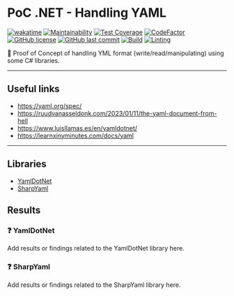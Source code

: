 # PoC .NET - Handling YAML

[![wakatime](https://wakatime.com/badge/github/GuilhermeStracini/POC-dotnet-yaml-handling.svg)](https://wakatime.com/badge/github/GuilhermeStracini/POC-dotnet-yaml-handling)
[![Maintainability](https://api.codeclimate.com/v1/badges/d86109384fae4b57bcf4/maintainability)](https://codeclimate.com/github/GuilhermeStracini/POC-dotnet-yaml-handling/maintainability)
[![Test Coverage](https://api.codeclimate.com/v1/badges/d86109384fae4b57bcf4/test_coverage)](https://codeclimate.com/github/GuilhermeStracini/POC-dotnet-yaml-handling/test_coverage)
[![CodeFactor](https://www.codefactor.io/repository/github/GuilhermeStracini/POC-dotnet-yaml-handling/badge)](https://www.codefactor.io/repository/github/GuilhermeStracini/POC-dotnet-yaml-handling)
[![GitHub license](https://img.shields.io/github/license/GuilhermeStracini/POC-dotnet-yaml-handling)](https://github.com/GuilhermeStracini/POC-dotnet-yaml-handling)
[![GitHub last commit](https://img.shields.io/github/last-commit/GuilhermeStracini/POC-dotnet-yaml-handling)](https://github.com/GuilhermeStracini/POC-dotnet-yaml-handling)
[![Build](https://github.com/GuilhermeStracini/POC-dotnet-yaml-handling/actions/workflows/build.yml/badge.svg)](https://github.com/GuilhermeStracini/POC-dotnet-yaml-handling/actions/workflows/build.yml)
[![Linting](https://github.com/GuilhermeStracini/POC-dotnet-yaml-handling/actions/workflows/linter.yml/badge.svg)](https://github.com/GuilhermeStracini/POC-dotnet-yaml-handling/actions/workflows/linter.yml)

🔬 Proof of Concept of handling YML format (write/read/manipulating) using some C# libraries.

---

## Useful links

- https://yaml.org/spec/
- https://ruudvanasseldonk.com/2023/01/11/the-yaml-document-from-hell
- https://www.luisllamas.es/en/yamldotnet/
- https://learnxinyminutes.com/docs/yaml

---

## Libraries

- [YamlDotNet](https://github.com/aaubry/YamlDotNet)
- [SharpYaml](https://github.com/xoofx/SharpYaml)

## Results

### ❓ YamlDotNet

Add results or findings related to the YamlDotNet library here.

### ❓ SharpYaml

Add results or findings related to the SharpYaml library here.
